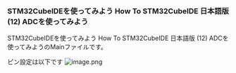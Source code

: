 ### STM32CubeIDEを使ってみよう How To STM32CubeIDE 日本語版 (12) ADCを使ってみよう

STM32CubeIDEを使ってみよう How To STM32CubeIDE 日本語版 (12) ADCを使ってみようのMainファイルです。

ピン設定は以下です
![image.png](https://qiita-image-store.s3.ap-northeast-1.amazonaws.com/0/285344/4ca7bf2c-87ae-6522-abb1-fa7367c97e23.png)
